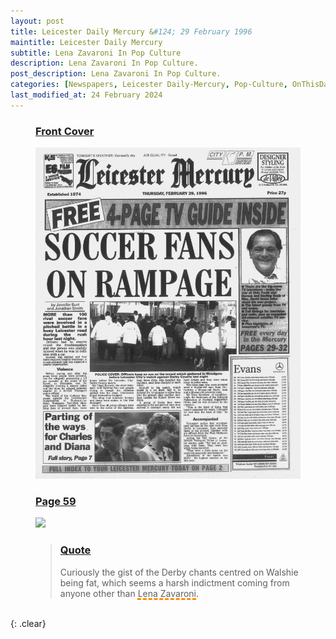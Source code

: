 ```yaml
---
layout: post
title: Leicester Daily Mercury &#124; 29 February 1996
maintitle: Leicester Daily Mercury
subtitle: Lena Zavaroni In Pop Culture
description: Lena Zavaroni In Pop Culture.
post_description: Lena Zavaroni In Pop Culture.
categories: [Newspapers, Leicester Daily-Mercury, Pop-Culture, OnThisDay29February]
last_modified_at: 24 February 2024
---
```


<figure class="fig1">
<h3 id="infobox1"><a href="#infobox1">Front Cover</a></h3>
<a href="/assets/images/newspapers/1996-02-29-leicester-daily-mercury-fc.png"><img src="/assets/images/newspapers/1996-02-29-leicester-daily-mercury-fc.png" class="full-width zoom-in"></a>
</figure>

<figure class="fig2">
<h3 id="infobox2"><a href="#infobox2">Page 59</a></h3>
<a href="/assets/images/newspapers/1996-02-29-leicester-daily-mercury-page-59.png"><img src="/assets/images/newspapers/1996-02-29-leicester-daily-mercury-page-59.png" class="full-width"></a>
</figure>

<figure class="fig3">
<blockquote>
<h3 id="infobox3"><a href="#infobox3">Quote</a></h3>
<p>Curiously the gist of the Derby chants centred on Walshie being fat, which seems a harsh indictment coming from anyone other than <span style="text-decoration: underline dashed darkorange 3px;">Lena Zavaroni</span>.</p>
</blockquote>
</figure>

<br />{: .clear}

